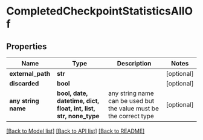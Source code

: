 # CompletedCheckpointStatisticsAllOf


## Properties
Name | Type | Description | Notes
------------ | ------------- | ------------- | -------------
**external_path** | **str** |  | [optional] 
**discarded** | **bool** |  | [optional] 
**any string name** | **bool, date, datetime, dict, float, int, list, str, none_type** | any string name can be used but the value must be the correct type | [optional]

[[Back to Model list]](../README.md#documentation-for-models) [[Back to API list]](../README.md#documentation-for-api-endpoints) [[Back to README]](../README.md)


